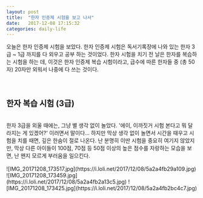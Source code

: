 ```yaml
---
layout: post
title:  "한자 인증제 시험을 보고 나서"
date:   2017-12-08 17:15:32
categories: daily-life
---
```


오늘은 한자 인증제 시험을 보았다. 한자 인증제 시험은 독서기록장에 나와 있는 한자 3급 ~ 1급 까지를 다 외우고 공부 하는 것이었다. 한자 시험을 치기 전 날은 한자를 복습하는 시험을 하는 데, 이것은 한자 인증제 복습 시험이라고, 급수에 따른 한자들 중 (총 50자) 20자만 외워서 나중에 다 쓰는 것이다. 
<br><br><br>
<h2>한자 복습 시험 (3급)</h2>
<br>
한자 3급을 외울 때에는, 그냥 별 생각 없이 놀았다. '에이, 이까짓거 시험 본다고 뭐 달라지는 게 있겠어?' 이러면서 말이다... 하지만 막상 생각 없이 놀면서 시간을 때우고 시험을 치를 때면, 깊은 한숨이 절로 나온다. 난 분명히 이딴 시험을 중요히 여기지 않았지만, 막상 다른 아이들이 100점, 70점 등 50점 이상의 높은 점수를 자랑하는 모습을 보면, 난 왠지 모르게 부러움을 일으킨다.
<br><br>
![IMG_20171208_173517.jpg](https://i.loli.net/2017/12/08/5a2a4fb29a109.jpg)
![IMG_20171208_173459.jpg](https://i.loli.net/2017/12/08/5a2a4fb2a13c5.jpg)
![IMG_20171208_173425.jpg](https://i.loli.net/2017/12/08/5a2a4fb2bc4c7.jpg)



